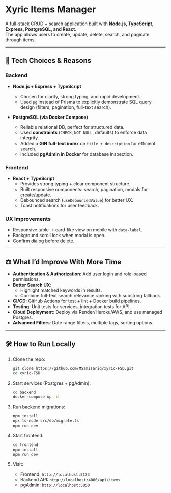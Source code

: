 # Xyric Items Manager

A full-stack CRUD + search application built with **Node.js, TypeScript, Express, PostgreSQL, and React**.  
The app allows users to create, update, delete, search, and paginate through items.  

---

## 🚀 Tech Choices & Reasons

### Backend
- **Node.js + Express + TypeScript**  
  - Chosen for clarity, strong typing, and rapid development.  
  - Used `pg` instead of Prisma to explicitly demonstrate SQL query design (filters, pagination, full-text search).

- **PostgreSQL (via Docker Compose)**  
  - Reliable relational DB, perfect for structured data.  
  - Used **constraints** (`CHECK`, `NOT NULL`, defaults) to enforce data integrity.  
  - Added a **GIN full-text index** on `title + description` for efficient search.  
  - Included **pgAdmin in Docker** for database inspection.  

### Frontend
- **React + TypeScript**  
  - Provides strong typing + clear component structure.  
  - Built responsive components: search, pagination, modals for create/update.  
  - Debounced search (`useDebouncedValue`) for better UX.  
  - Toast notifications for user feedback.  

### UX Improvements
- Responsive table → card-like view on mobile with `data-label`.  
- Background scroll lock when modal is open.  
- Confirm dialog before delete.  

---

## ⚖️ What I’d Improve With More Time
- **Authentication & Authorization**: Add user login and role-based permissions.  
- **Better Search UX**:  
  - Highlight matched keywords in results.  
  - Combine full-text search relevance ranking with substring fallback.  
- **CI/CD**: GitHub Actions for test + lint + Docker build pipelines.  
- **Testing**: Unit tests for services, integration tests for API.
- **Cloud Deployment**: Deploy via Render/Heroku/AWS, and use managed Postgres.  
- **Advanced Filters**: Date range filters, multiple tags, sorting options.  

---

## 🛠️ How to Run Locally

1. Clone the repo:
   ```bash
   git clone https://github.com/MSamiTariq/xyric-FSD.git
   cd xyric-FSD

2. Start services (Postgres + pgAdmin):

   ```bash
   cd backend
   docker-compose up -d
   ```

3. Run backend migrations:

   ```bash
   npm install
   npx ts-node src/db/migrate.ts
   npm run dev
   ```

4. Start frontend:

   ```bash
   cd frontend
   npm install
   npm run dev
   ```

5. Visit:

   * Frontend: `http://localhost:5173`
   * Backend API: `http://localhost:4000/api/items`
   * pgAdmin: `http://localhost:5050`

